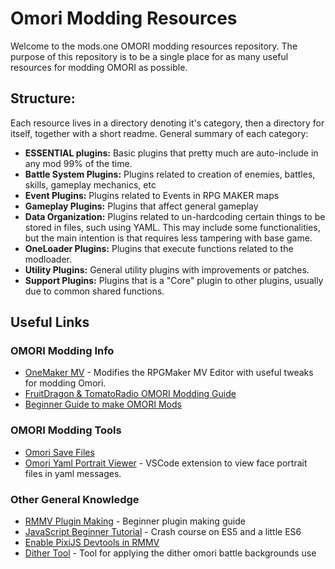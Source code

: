 # Omori Modding Resources

Welcome to the mods.one OMORI modding resources repository. The purpose of this repository is to be a single place for as many useful resources for modding OMORI as possible.

## Structure:

Each resource lives in a directory denoting it's category, then a directory for itself, together with a short readme. General summary of each category:

- **ESSENTIAL plugins:** Basic plugins that pretty much are auto-include in any mod 99% of the time.
- **Battle System Plugins:** Plugins related to creation of enemies, battles, skills, gameplay mechanics, etc
- **Event Plugins:** Plugins related to Events in RPG MAKER maps
- **Gameplay Plugins:** Plugins that affect general gameplay
- **Data Organization:** Plugins related to un-hardcoding certain things to be stored in files, such using YAML. This may include some functionalities, but the main intention is that requires less tampering with base game.
- **OneLoader Plugins:** Plugins that execute functions related to the modloader.
- **Utility Plugins:** General utility plugins with improvements or patches.
- **Support Plugins:** Plugins that is a "Core" plugin to other plugins, usually due to common shared functions.

## Useful Links
### OMORI Modding Info
- [OneMaker MV](https://github.com/FoGsesipod/OneMaker-MV) \- Modifies the RPGMaker MV Editor with useful tweaks for modding Omori.
- [FruitDragon & TomatoRadio OMORI Modding Guide](https://docs.google.com/document/d/1t59hzeERvwok2ZsQVs6AgFj5WVZdeAPwiWYFgkDGLiE)
- [Beginner Guide to make OMORI Mods](https://youtu.be/ASFFJUf8t0w?si=oPs2yH3SU_qpN2Zy)

### OMORI Modding Tools
- [Omori Save Files](https://docs.google.com/document/d/1qYsW_uXsBD0wMtmQG06UxIMfbGYuTgeu-AHzzdjCw-s)
- [Omori Yaml Portrait Viewer](https://github.com/StahlReyn/omoriyamlportraitviewer) \- VSCode extension to view face portrait files in yaml messages.

### Other General Knowledge
- [RMMV Plugin Making](https://youtube.com/playlist?list=PL3Fv4Z54bWaGjcORlYg6TKsnoQDf2no3d&si=MvZqxdLBM4Nbqw8O) \- Beginner plugin making guide
- [JavaScript Beginner Tutorial](https://youtu.be/vDJpGenyHaA?si=lZdvPuZUSgr7FG1D) \- Crash course on ES5 and a little ES6 
- [Enable PixiJS Devtools in RMMV](https://www.youtube.com/watch?v=c9HzIcw78As)
- [Dither Tool](https://ditherit.com/) \- Tool for applying the dither omori battle backgrounds use
